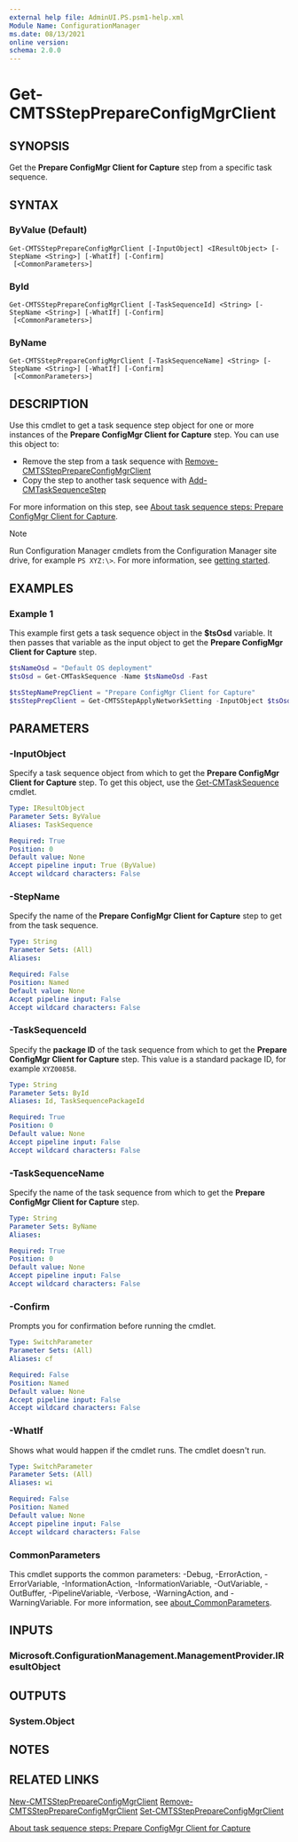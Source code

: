 ```yaml
---
external help file: AdminUI.PS.psm1-help.xml
Module Name: ConfigurationManager
ms.date: 08/13/2021
online version:
schema: 2.0.0
---
```


# Get-CMTSStepPrepareConfigMgrClient

## SYNOPSIS

Get the **Prepare ConfigMgr Client for Capture** step from a specific task sequence.

## SYNTAX

### ByValue (Default)
```
Get-CMTSStepPrepareConfigMgrClient [-InputObject] <IResultObject> [-StepName <String>] [-WhatIf] [-Confirm]
 [<CommonParameters>]
```

### ById
```
Get-CMTSStepPrepareConfigMgrClient [-TaskSequenceId] <String> [-StepName <String>] [-WhatIf] [-Confirm]
 [<CommonParameters>]
```

### ByName
```
Get-CMTSStepPrepareConfigMgrClient [-TaskSequenceName] <String> [-StepName <String>] [-WhatIf] [-Confirm]
 [<CommonParameters>]
```

## DESCRIPTION

Use this cmdlet to get a task sequence step object for one or more instances of the **Prepare ConfigMgr Client for Capture** step. You can use this object to:

- Remove the step from a task sequence with [Remove-CMTSStepPrepareConfigMgrClient](Remove-CMTSStepPrepareConfigMgrClient.md)
- Copy the step to another task sequence with [Add-CMTaskSequenceStep](Add-CMTaskSequenceStep.md)

For more information on this step, see [About task sequence steps: Prepare ConfigMgr Client for Capture](/mem/configmgr/osd/understand/task-sequence-steps#BKMK_PrepareConfigMgrClientforCapture).

> [!NOTE]
> Run Configuration Manager cmdlets from the Configuration Manager site drive, for example `PS XYZ:\>`. For more information, see [getting started](/powershell/sccm/overview).

## EXAMPLES

### Example 1

This example first gets a task sequence object in the **$tsOsd** variable. It then passes that variable as the input object to get the **Prepare ConfigMgr Client for Capture** step.

```powershell
$tsNameOsd = "Default OS deployment"
$tsOsd = Get-CMTaskSequence -Name $tsNameOsd -Fast

$tsStepNamePrepClient = "Prepare ConfigMgr Client for Capture"
$tsStepPrepClient = Get-CMTSStepApplyNetworkSetting -InputObject $tsOsd -StepName $tsStepNamePrepClient
```

## PARAMETERS

### -InputObject

Specify a task sequence object from which to get the **Prepare ConfigMgr Client for Capture** step. To get this object, use the [Get-CMTaskSequence](Get-CMTaskSequence.md) cmdlet.

```yaml
Type: IResultObject
Parameter Sets: ByValue
Aliases: TaskSequence

Required: True
Position: 0
Default value: None
Accept pipeline input: True (ByValue)
Accept wildcard characters: False
```

### -StepName

Specify the name of the **Prepare ConfigMgr Client for Capture** step to get from the task sequence.

```yaml
Type: String
Parameter Sets: (All)
Aliases:

Required: False
Position: Named
Default value: None
Accept pipeline input: False
Accept wildcard characters: False
```

### -TaskSequenceId

Specify the **package ID** of the task sequence from which to get the **Prepare ConfigMgr Client for Capture** step. This value is a standard package ID, for example `XYZ00858`.

```yaml
Type: String
Parameter Sets: ById
Aliases: Id, TaskSequencePackageId

Required: True
Position: 0
Default value: None
Accept pipeline input: False
Accept wildcard characters: False
```

### -TaskSequenceName

Specify the name of the task sequence from which to get the **Prepare ConfigMgr Client for Capture** step.

```yaml
Type: String
Parameter Sets: ByName
Aliases:

Required: True
Position: 0
Default value: None
Accept pipeline input: False
Accept wildcard characters: False
```

### -Confirm

Prompts you for confirmation before running the cmdlet.

```yaml
Type: SwitchParameter
Parameter Sets: (All)
Aliases: cf

Required: False
Position: Named
Default value: None
Accept pipeline input: False
Accept wildcard characters: False
```

### -WhatIf

Shows what would happen if the cmdlet runs. The cmdlet doesn't run.

```yaml
Type: SwitchParameter
Parameter Sets: (All)
Aliases: wi

Required: False
Position: Named
Default value: None
Accept pipeline input: False
Accept wildcard characters: False
```

### CommonParameters
This cmdlet supports the common parameters: -Debug, -ErrorAction, -ErrorVariable, -InformationAction, -InformationVariable, -OutVariable, -OutBuffer, -PipelineVariable, -Verbose, -WarningAction, and -WarningVariable. For more information, see [about_CommonParameters](http://go.microsoft.com/fwlink/?LinkID=113216).

## INPUTS

### Microsoft.ConfigurationManagement.ManagementProvider.IResultObject

## OUTPUTS

### System.Object

## NOTES

## RELATED LINKS

[New-CMTSStepPrepareConfigMgrClient](New-CMTSStepPrepareConfigMgrClient.md)
[Remove-CMTSStepPrepareConfigMgrClient](Remove-CMTSStepPrepareConfigMgrClient.md)
[Set-CMTSStepPrepareConfigMgrClient](Set-CMTSStepPrepareConfigMgrClient.md)

[About task sequence steps: Prepare ConfigMgr Client for Capture](/mem/configmgr/osd/understand/task-sequence-steps#BKMK_PrepareConfigMgrClientforCapture)
